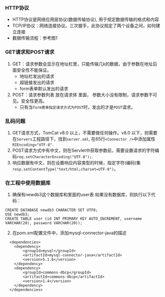 ### HTTP协议
- HTTP协议是网络应用层协议(数据传输协议), 用于规定数据传输的格式和内容
- TCP/IP协议：网络连接协议。三次握手，此协议规定了两个设备之间，如何建立连接
- 数据传输流程：参考图1


### GET请求和POST请求
1. GET：请求参数会显示在地址栏里，只能传输几k的数据，由于参数在地址后面安全性不能保证。
    - 地址栏发出的请求
    - 超链接发出的请求
    - form表单默认发出的请求
2. POST：请求参数列表 放在请求体 里面， 参数大小没有限制，请求参数不可见。安全性更高。
    - 只有当`form表单指定请求方式为POST`时，发出的才是`POST`请求。

### 乱码问题
1. GET请求方式，TomCat v8.0 以上，不需要做任何操作。v8.0 以下，则需要在`Servers`工程路径下，找到`server.xml`, 在65行`<Connector />`中添加属性`RIEncoding="UTF-8"`.
2. POST请求方式中有中文，则在Servlet中获取参数前，需要设置请求的字符编码`req.setCharacterEncoding("UTF-8");`.
3. 响应数据有中文，则在设置响应内容类型的时候，指定字符(编码)集`resp.setContentType("text/html;charset=UTF-8")`。

### 在工程中使用数据库
1. 确保有newdb3这个数据库和里面的user表
如果没有数据库，则执行以下代码：
```
CREATE DATABASE newdb3 CHARACTER SET UTF8;
USE newdb3;
CREATE TABLE user (id INT PRIMARY KEY AUTO_INCREMENT, username VARCHAR(20), password VARCHAR(20));
```

2. 在pom.xml配置文件中，添加mysql-connector-java的描述
```
  <dependencies>
    <dependency>
        <groupId>mysql</groupId>
        <artifactId>mysql-connector-java</artifactId>
        <version>5.1.6</version>
    </dependency>
    <dependency>
        <groupId>commons-dbcp</groupId>
        <artifactId>commons-dbcp</artifactId>
        <version>1.4</version>
    </dependency>
  </dependencies>
```


